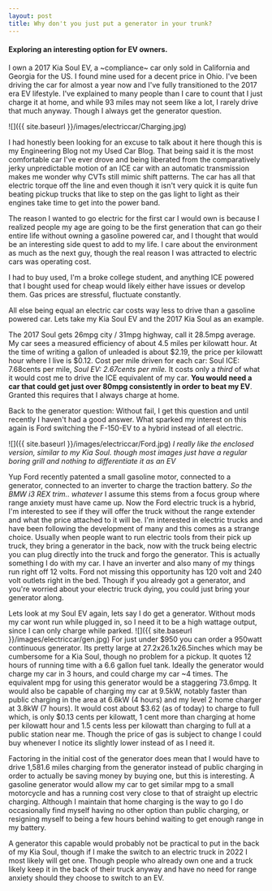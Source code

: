 ```yaml
---
layout: post
title: Why don't you just put a generator in your trunk?
---
```


#### Exploring an interesting option for EV owners.
I own a 2017 Kia Soul EV, a ~compliance~ car only sold in California and Georgia for the US. I found mine used for a decent price in Ohio. I've been driving the car for almost a year now and I've fully transitioned to the 2017 era EV lifestyle. 
I've explained to many people than I care to count that I just charge it at home, and while 93 miles may not seem like a lot, I rarely drive that much anyway. Though I always get the generator question.

![]({{ site.baseurl }}/images/electriccar/Charging.jpg)

I had honestly been looking for an excuse to talk about it here though this is my Engineering Blog not my Used Car Blog. That being said it is the most comfortable car I've ever drove and being liberated from the comparatively jerky unpredictable motion of an ICE car with an automatic transmission makes me wonder why CVTs still mimic shift patterns. The car has all that electric torque off the line and even though it isn't very quick it is quite fun beating pickup trucks that like to step on the gas light to light as their engines take time to get into the power band. 

The reason I wanted to go electric for the first car I would own is because I realized people my age are going to be the first generation that can go their entire life without owning a gasoline powered car, and I thought that would be an interesting side quest to add to my life. I care about the environment as much as the next guy, though the real reason I was attracted to electric cars was operating cost. 

I had to buy used, I'm a broke college student, and anything ICE powered that I bought used for cheap would likely either have issues or develop them. Gas prices are stressful, fluctuate constantly.

All else being equal an electric car costs way less to drive than a gasoline powered car. Lets take my Kia Soul EV and the 2017 Kia Soul as an example. 

The 2017 Soul gets 26mpg city / 31mpg highway, call it 28.5mpg average. My car sees a measured efficiency of about 4.5 miles per kilowatt hour. At the time of writing a gallon of unleaded is about $2.19, the price per kilowatt hour where I live is $0.12. Cost per mile driven for each car: Soul ICE: 7.68cents per mile, *Soul EV: 2.67cents per mile.* It costs only a *third* of what it would cost me to drive the ICE equivalent of my car. **You would need a car that could get just over 80mpg consistently in order to beat my EV**. Granted this requires that I always charge at home.

Back to the generator question: Without fail, I get this question and until recently I haven't had a good answer. What sparked my interest on this again is Ford switching the F-150-EV to a hybrid instead of all electric. 

![]({{ site.baseurl }}/images/electriccar/Ford.jpg)
*I really like the enclosed version, similar to my Kia Soul. though most images just have a regular boring grill and nothing to differentiate it as an EV*

Yup Ford recently patented a small gasoline motor, connected to a generator, connected to an inverter to charge the traction battery. *So the BMW i3 REX trim.. whatever* I assume this stems from a focus group where range anxiety must have came up. Now the Ford electric truck is a hybrid, I'm interested to see if they will offer the truck without the range extender and what the price attached to it will be. I'm interested in electric trucks and have been following the development of many and this comes as a strange choice. Usually when people want to run electric tools from their pick up truck, they bring a generator in the back, now with the truck being electric you can plug directly into the truck and forgo the generator. This is actually something I do with my car. I have an inverter and also many of my things run right off 12 volts. Ford not missing this opportunity has 120 volt and 240 volt outlets right in the bed. Though if you already got a generator, and you're worried about your electric truck dying, you could just bring your generator along.

Lets look at my Soul EV again, lets say I do get a generator. Without mods my car wont run while plugged in, so I need it to be a high wattage output, since I can only charge while parked. 
![]({{ site.baseurl }}/images/electriccar/gen.jpg)
For just under $950 you can order a 950watt continuous generator. Its pretty large at 27.2x26.1x26.5inches which may be cumbersome for a Kia Soul, though no problem for a pickup. It quotes 12 hours of running time with a 6.6 gallon fuel tank. Ideally the generator would charge my car in 3 hours, and could charge my car ~4 times. The equivalent mpg for using this generator would be a staggering 73.6mpg. It would also be capable of charging my car at 9.5kW, notably faster than public charging in the area at 6.6kW (4 hours) and my level 2 home charger at 3.8kW (7 hours). It would cost about $3.62 (as of today) to charge to full which, is only $0.13 cents per kilowatt, 1 cent more than charging at home per kilowatt hour and 1.5 cents less per kilowatt than charging to full at a public station near me. Though the price of gas is subject to change I could buy whenever I notice its slightly lower instead of as I need it.

Factoring in the initial cost of the generator does mean that I would have to drive 1,581.6 miles charging from the generator instead of public charging in order to actually be saving money by buying one, but this is interesting. A gasoline generator would allow my car to get similar mpg to a small motorcycle and has a running cost very close to that of straight up electric charging. Although I maintain that home charging is the way to go I do occasionally find myself having no other option than public charging, or resigning myself to being a few hours behind waiting to get enough range in my battery.

A generator this capable would probably not be practical to put in the back of my Kia Soul, though if I make the switch to an electric truck in 2022 I most likely will get one. Though people who already own one and a truck likely keep it in the back of their truck anyway and have no need for range anxiety should they choose to switch to an EV.